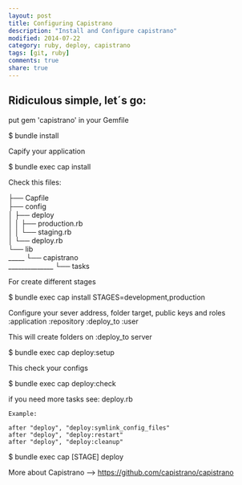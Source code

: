 ```yaml
---
layout: post
title: Configuring Capistrano
description: "Install and Configure capistrano"
modified: 2014-07-22
category: ruby, deploy, capistrano
tags: [git, ruby]
comments: true
share: true
---
```


## Ridiculous simple, let´s go:

  put gem 'capistrano' in your Gemfile

  $ bundle install

  Capify your application

  $ bundle exec cap install

  Check this files:

  ├── Capfile<br />
  ├── config<br />
  │   ├── deploy<br />
  │   │   ├── production.rb<br />
  │   │   └── staging.rb<br />
  │   └── deploy.rb<br />
  └── lib<br />
  _____ └── capistrano<br />
  ______________ └── tasks<br />


  For create different stages

  $ bundle exec cap install STAGES=development,production

  Configure your sever address, folder target, public keys and roles
  :application
  :repository
  :deploy_to
  :user

  This will create folders on :deploy_to server

  $ bundle exec cap deploy:setup

  This check your configs

  $ bundle exec cap deploy:check


  if you need more tasks see: deploy.rb

    Example:

    after "deploy", "deploy:symlink_config_files"
    after "deploy", "deploy:restart"
    after "deploy", "deploy:cleanup"


  $ bundle exec cap [STAGE] deploy


  More about Capistrano --> https://github.com/capistrano/capistrano
